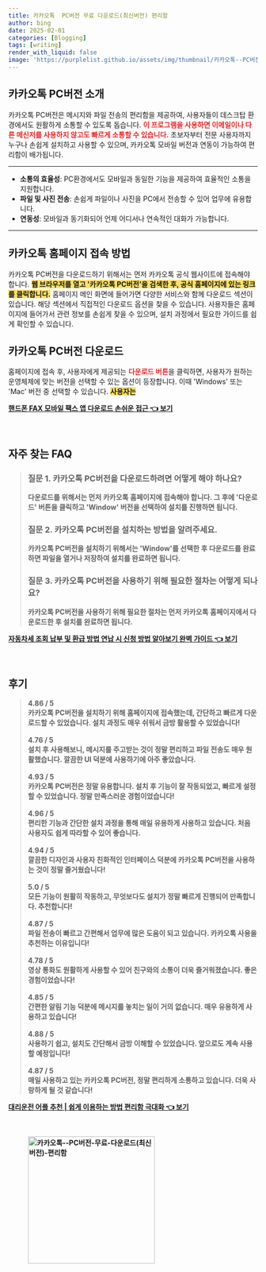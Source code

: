 ```yaml
---
title: 카카오톡  PC버전 무료 다운로드(최신버전) 편리함
author: bing
date: 2025-02-01
categories: [Blogging]
tags: [writing]
render_with_liquid: false
image: 'https://purplelist.github.io/assets/img/thumbnail/카카오톡--PC버전-무료-다운로드(최신버전)-편리함.webp'
---
```



<h2 id='카카오톡_PC버전_소개'>카카오톡 PC버전 소개</h2>

<p>카카오톡 PC버전은 메시지와 파일 전송의 편리함을 제공하여, 사용자들이 데스크탑 환경에서도 원활하게 소통할 수 있도록 돕습니다. <b><span style="color: #ee2323;">이 프로그램을 사용하면 이메일이나 다른 메신저를 사용하지 않고도 빠르게 소통할 수 있습니다.</span></b> 초보자부터 전문 사용자까지 누구나 손쉽게 설치하고 사용할 수 있으며, 카카오톡 모바일 버전과 연동이 가능하여 편리함이 배가됩니다.</p>

<hr />

<ul>
    <li><b>소통의 효율성</b>: PC환경에서도 모바일과 동일한 기능을 제공하여 효율적인 소통을 지원합니다.</li>
    <li><b>파일 및 사진 전송</b>: 손쉽게 파일이나 사진을 PC에서 전송할 수 있어 업무에 유용합니다.</li>
    <li><b>연동성</b>: 모바일과 동기화되어 언제 어디서나 연속적인 대화가 가능합니다.</li>
</ul>

<hr />

<h2 id='카카오톡_홈페이지_접속'>카카오톡 홈페이지 접속 방법</h2>

<p>카카오톡 PC버전을 다운로드하기 위해서는 먼저 카카오톡 공식 웹사이트에 접속해야 합니다. <b><span style="background-color: #ffe066;">웹 브라우저를 열고 '카카오톡 PC버전'을 검색한 후, 공식 홈페이지에 있는 링크를 클릭합니다.</span></b> 홈페이지 메인 화면에 들어가면 다양한 서비스와 함께 다운로드 섹션이 있습니다. 해당 섹션에서 직접적인 다운로드 옵션을 찾을 수 있습니다. 사용자들은 홈페이지에 들어가서 관련 정보를 손쉽게 찾을 수 있으며, 설치 과정에서 필요한 가이드를 쉽게 확인할 수 있습니다.</p>

<h2 id='카카오톡_PC버전_다운로드'>카카오톡 PC버전 다운로드</h2>

<p><p>홈페이지에 접속 후, 사용자에게 제공되는 <b><span style="color: #ee2323;">다운로드 버튼</span></b>을 클릭하면, 사용자가 원하는 운영체제에 맞는 버전을 선택할 수 있는 옵션이 등장합니다. 이때 'Windows' 또는 'Mac' 버전 중 선택할 수 있습니다. <b><span style="background-color: #ffe066;">사용자는</p>
<p><a class="click-button" title="핸드폰 FAX 모바일 팩스 앱 다운로드 손쉬운 접근" href="https://purplelist.github.io/posts/%ED%95%B8%EB%93%9C%ED%8F%B0-FAX-%EB%AA%A8%EB%B0%94%EC%9D%BC-%ED%8C%A9%EC%8A%A4-%EC%95%B1-%EB%8B%A4%EC%9A%B4%EB%A1%9C%EB%93%9C-%EC%86%90%EC%89%AC%EC%9A%B4-%EC%A0%91%EA%B7%BC/" rel="dofollow">핸드폰 FAX 모바일 팩스 앱 다운로드 손쉬운 접근 👈 보기</a></p><br>
<h2 id='자주_찾는_FAQ'>자주 찾는 FAQ</h2>
<div itemscope="" itemtype="https://schema.org/FAQPage"> 
<blockquote> 
<div itemscope="" itemprop="mainEntity" itemtype="https://schema.org/Question"> 
<h3 itemprop="name">질문 1. 카카오톡 PC버전을 다운로드하려면 어떻게 해야 하나요?</h3> 
<div itemscope="" itemprop="acceptedAnswer" itemtype="https://schema.org/Answer"> 
<span itemprop="text"> 
<p>다운로드를 위해서는 먼저 카카오톡 홈페이지에 접속해야 합니다. 그 후에 '다운로드' 버튼을 클릭하고 'Window' 버전을 선택하여 설치를 진행하면 됩니다.</p> 
</span> 
</div> 
</div> 
<div itemscope="" itemprop="mainEntity" itemtype="https://schema.org/Question"> 
<h3 itemprop="name">질문 2. 카카오톡 PC버전을 설치하는 방법을 알려주세요.</h3> 
<div itemscope="" itemprop="acceptedAnswer" itemtype="https://schema.org/Answer"> 
<span itemprop="text"> 
<p>카카오톡 PC버전을 설치하기 위해서는 'Window'를 선택한 후 다운로드를 완료하면 파일을 열거나 저장하여 설치를 완료하면 됩니다.</p> 
</span> 
</div> 
</div> 
<div itemscope="" itemprop="mainEntity" itemtype="https://schema.org/Question"> 
<h3 itemprop="name">질문 3. 카카오톡 PC버전을 사용하기 위해 필요한 절차는 어떻게 되나요?</h3> 
<div itemscope="" itemprop="acceptedAnswer" itemtype="https://schema.org/Answer"> 
<span itemprop="text"> 
<p>카카오톡 PC버전을 사용하기 위해 필요한 절차는 먼저 카카오톡 홈페이지에서 다운로드한 후 설치를 완료하면 됩니다.</p> 
</span> 
</div> 
</div> 
</blockquote> 
</div>
<p><a class="click-button" title="자동차세 조회 납부 및 환급 방법 연납 시 신청 방법 알아보기 완벽 가이드" href="https://purplelist.github.io/posts/%EC%9E%90%EB%8F%99%EC%B0%A8%EC%84%B8-%EC%A1%B0%ED%9A%8C-%EB%82%A9%EB%B6%80-%EB%B0%8F-%ED%99%98%EA%B8%89-%EB%B0%A9%EB%B2%95-%EC%97%B0%EB%82%A9-%EC%8B%9C-%EC%8B%A0%EC%B2%AD-%EB%B0%A9%EB%B2%95-%EC%95%8C%EC%95%84%EB%B3%B4%EA%B8%B0-%EC%99%84%EB%B2%BD-%EA%B0%80%EC%9D%B4%EB%93%9C/" rel="dofollow">자동차세 조회 납부 및 환급 방법 연납 시 신청 방법 알아보기 완벽 가이드 👈 보기</a></p><br>
<h2 id='후기'>후기</h2>
<div itemscope itemtype="https://schema.org/Product">
  <blockquote>
  <div itemprop="review" itemscope itemtype="https://schema.org/Review">
      <div itemprop="reviewRating" itemscope itemtype="https://schema.org/Rating"> <span itemprop="ratingValue">4.86</span> / <span itemprop="bestRating">5</span> </div>
      <span itemprop="reviewBody">카카오톡 PC버전을 설치하기 위해 홈페이지에 접속했는데, 간단하고 빠르게 다운로드할 수 있었습니다. 설치 과정도 매우 쉬워서 금방 활용할 수 있었습니다!</span>
  </div>
  <br>
  <div itemprop="review" itemscope itemtype="https://schema.org/Review">
      <div itemprop="reviewRating" itemscope itemtype="https://schema.org/Rating"> <span itemprop="ratingValue">4.76</span> / <span itemprop="bestRating">5</span> </div>
      <span itemprop="reviewBody">설치 후 사용해보니, 메시지를 주고받는 것이 정말 편리하고 파일 전송도 매우 원활했습니다. 깔끔한 UI 덕분에 사용하기에 아주 좋았습니다.</span>
  </div>
  <br>
  <div itemprop="review" itemscope itemtype="https://schema.org/Review">
      <div itemprop="reviewRating" itemscope itemtype="https://schema.org/Rating"> <span itemprop="ratingValue">4.93</span> / <span itemprop="bestRating">5</span> </div>
      <span itemprop="reviewBody">카카오톡 PC버전은 정말 유용합니다. 설치 후 기능이 잘 작동되었고, 빠르게 설정할 수 있었습니다. 정말 만족스러운 경험이었습니다!</span>
  </div>
  <br>
  <div itemprop="review" itemscope itemtype="https://schema.org/Review">
      <div itemprop="reviewRating" itemscope itemtype="https://schema.org/Rating"> <span itemprop="ratingValue">4.96</span> / <span itemprop="bestRating">5</span> </div>
      <span itemprop="reviewBody">편리한 기능과 간단한 설치 과정을 통해 매일 유용하게 사용하고 있습니다. 처음 사용자도 쉽게 따라할 수 있어 좋습니다.</span>
  </div>
  <br>
  <div itemprop="review" itemscope itemtype="https://schema.org/Review">
      <div itemprop="reviewRating" itemscope itemtype="https://schema.org/Rating"> <span itemprop="ratingValue">4.94</span> / <span itemprop="bestRating">5</span> </div>
      <span itemprop="reviewBody">깔끔한 디자인과 사용자 친화적인 인터페이스 덕분에 카카오톡 PC버전을 사용하는 것이 정말 즐거웠습니다!</span>
  </div>
  <br>
  <div itemprop="review" itemscope itemtype="https://schema.org/Review">
      <div itemprop="reviewRating" itemscope itemtype="https://schema.org/Rating"> <span itemprop="ratingValue">5.0</span> / <span itemprop="bestRating">5</span> </div>
      <span itemprop="reviewBody">모든 기능이 원활히 작동하고, 무엇보다도 설치가 정말 빠르게 진행되어 만족합니다. 추천합니다!</span>
  </div>
  <br>
  <div itemprop="review" itemscope itemtype="https://schema.org/Review">
      <div itemprop="reviewRating" itemscope itemtype="https://schema.org/Rating"> <span itemprop="ratingValue">4.87</span> / <span itemprop="bestRating">5</span> </div>
      <span itemprop="reviewBody">파일 전송이 빠르고 간편해서 업무에 많은 도움이 되고 있습니다. 카카오톡 사용을 추천하는 이유입니다!</span>
  </div>
  <br>
  <div itemprop="review" itemscope itemtype="https://schema.org/Review">
      <div itemprop="reviewRating" itemscope itemtype="https://schema.org/Rating"> <span itemprop="ratingValue">4.78</span> / <span itemprop="bestRating">5</span> </div>
      <span itemprop="reviewBody">영상 통화도 원활하게 사용할 수 있어 친구와의 소통이 더욱 즐거워졌습니다. 좋은 경험이었습니다!</span>
  </div>
  <br>
  <div itemprop="review" itemscope itemtype="https://schema.org/Review">
      <div itemprop="reviewRating" itemscope itemtype="https://schema.org/Rating"> <span itemprop="ratingValue">4.85</span> / <span itemprop="bestRating">5</span> </div>
      <span itemprop="reviewBody">간편한 알림 기능 덕분에 메시지를 놓치는 일이 거의 없습니다. 매우 유용하게 사용하고 있습니다!</span>
  </div>
  <br>
  <div itemprop="review" itemscope itemtype="https://schema.org/Review">
      <div itemprop="reviewRating" itemscope itemtype="https://schema.org/Rating"> <span itemprop="ratingValue">4.88</span> / <span itemprop="bestRating">5</span> </div>
      <span itemprop="reviewBody">사용하기 쉽고, 설치도 간단해서 금방 이해할 수 있었습니다. 앞으로도 계속 사용할 예정입니다!</span>
  </div>
  <br>
  <div itemprop="review" itemscope itemtype="https://schema.org/Review">
      <div itemprop="reviewRating" itemscope itemtype="https://schema.org/Rating"> <span itemprop="ratingValue">4.87</span> / <span itemprop="bestRating">5</span> </div>
      <span itemprop="reviewBody">매일 사용하고 있는 카카오톡 PC버전, 정말 편리하게 소통하고 있습니다. 더욱 사랑하게 될 것 같습니다!</span>
  </div>
  </blockquote>
</div>
<p><a class="click-button" title="대리운전 어플 추천 | 쉽게 이용하는 방법 편리함 극대화" href="https://purplelist.github.io/posts/%EB%8C%80%EB%A6%AC%EC%9A%B4%EC%A0%84-%EC%96%B4%ED%94%8C-%EC%B6%94%EC%B2%9C-%EC%89%BD%EA%B2%8C-%EC%9D%B4%EC%9A%A9%ED%95%98%EB%8A%94-%EB%B0%A9%EB%B2%95-%ED%8E%B8%EB%A6%AC%ED%95%A8-%EA%B7%B9%EB%8C%80%ED%99%94/" rel="dofollow">대리운전 어플 추천 | 쉽게 이용하는 방법 편리함 극대화 👈 보기</a></p><br>
<figure class="image"><img src="https://purplelist.github.io/assets/img/thumbnail/카카오톡--PC버전-무료-다운로드(최신버전)-편리함.webp" alt="카카오톡--PC버전-무료-다운로드(최신버전)-편리함" width="256" height="256"></figure>